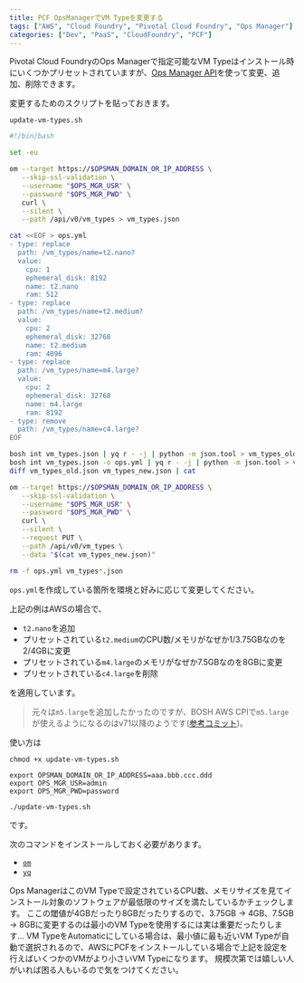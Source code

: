 ```yaml
---
title: PCF OpsManagerでVM Typeを変更する
tags: ["AWS", "Cloud Foundry", "Pivotal Cloud Foundry", "Ops Manager"]
categories: ["Dev", "PaaS", "CloudFoundry", "PCF"]
---
```


Pivotal Cloud FoundryのOps Managerで指定可能なVM Typeはインストール時にいくつかプリセットされていますが、[Ops Manager API](https://docs.pivotal.io/pivotalcf/2-1/opsman-api/#core-concepts)を使って変更、追加、削除できます。

変更するためのスクリプトを貼っておきます。

`update-vm-types.sh`

```bash
#!/bin/bash

set -eu

om --target https://$OPSMAN_DOMAIN_OR_IP_ADDRESS \
   --skip-ssl-validation \
   --username "$OPS_MGR_USR" \
   --password "$OPS_MGR_PWD" \
   curl \
   --silent \
   --path /api/v0/vm_types > vm_types.json

cat <<EOF > ops.yml
- type: replace
  path: /vm_types/name=t2.nano?
  value: 
    cpu: 1
    ephemeral_disk: 8192
    name: t2.nano
    ram: 512
- type: replace
  path: /vm_types/name=t2.medium?
  value: 
    cpu: 2
    ephemeral_disk: 32768
    name: t2.medium
    ram: 4096
- type: replace
  path: /vm_types/name=m4.large?
  value: 
    cpu: 2
    ephemeral_disk: 32768
    name: m4.large
    ram: 8192
- type: remove
  path: /vm_types/name=c4.large?
EOF

bosh int vm_types.json | yq r - -j | python -m json.tool > vm_types_old.json
bosh int vm_types.json -o ops.yml | yq r - -j | python -m json.tool > vm_types_new.json
diff vm_types_old.json vm_types_new.json | cat

om --target https://$OPSMAN_DOMAIN_OR_IP_ADDRESS \
   --skip-ssl-validation \
   --username "$OPS_MGR_USR" \
   --password "$OPS_MGR_PWD" \
   curl \
   --silent \
   --request PUT \
   --path /api/v0/vm_types \
   --data "$(cat vm_types_new.json)"

rm -f ops.yml vm_types*.json
```

`ops.yml`を作成している箇所を環境と好みに応じて変更してください。

上記の例はAWSの場合で、

* `t2.nano`を追加
* プリセットされている`t2.medium`のCPU数/メモリがなぜか1/3.75GBなのを2/4GBに変更
* プリセットされている`m4.large`のメモリがなぜか7.5GBなのを8GBに変更
* プリセットされている`c4.large`を削除

を適用しています。

> 元々は`m5.large`を追加したかったのですが、BOSH AWS CPIで`m5.large`が使えるようになるのはv71以降のようです([参考コミット](https://github.com/cloudfoundry-incubator/bosh-aws-cpi-release/commit/63fa59120a6e83ad9b9c519d7b9f98fab5c48156))。

使い方は

```
chmod +x update-vm-types.sh

export OPSMAN_DOMAIN_OR_IP_ADDRESS=aaa.bbb.ccc.ddd
export OPS_MGR_USR=admin
export OPS_MGR_PWD=password

./update-vm-types.sh
```

です。

次のコマンドをインストールしておく必要があります。

* [`om`](https://github.com/pivotal-cf/om/releases)
* [`yq`](https://github.com/mikefarah/yq/releases)


Ops ManagerはこのVM Typeで設定されているCPU数、メモリサイズを見てインストール対象のソフトウェアが最低限のサイズを満たしているかチェックします。
ここの閾値が4GBだったり8GBだったりするので、3.75GB -> 4GB、7.5GB -> 8GBに変更するのは最小のVM Typeを使用するには実は重要だったりします...
VM TypeをAutomaticにしている場合は、最小値に最も近いVM Typeが自動で選択されるので、AWSにPCFをインストールしている場合で上記を設定を行えばいくつかのVMがより小さいVM Typeになります。
規模次第では嬉しい人がいれば困る人もいるので気をつけてください。
